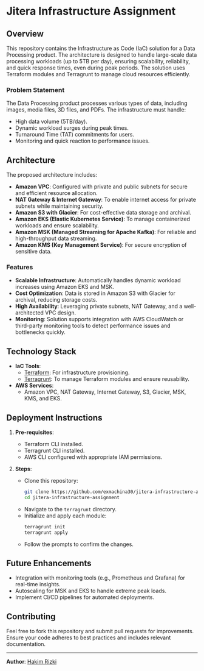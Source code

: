 # Jitera Infrastructure Assignment

## Overview

This repository contains the Infrastructure as Code (IaC) solution for a Data Processing product. The architecture is designed to handle large-scale data processing workloads (up to 5TB per day), ensuring scalability, reliability, and quick response times, even during peak periods. The solution uses Terraform modules and Terragrunt to manage cloud resources efficiently.

### Problem Statement

The Data Processing product processes various types of data, including images, media files, 3D files, and PDFs. The infrastructure must handle:
- High data volume (5TB/day).
- Dynamic workload surges during peak times.
- Turnaround Time (TAT) commitments for users.
- Monitoring and quick reaction to performance issues.

## Architecture

The proposed architecture includes:
- **Amazon VPC**: Configured with private and public subnets for secure and efficient resource allocation.
- **NAT Gateway & Internet Gateway**: To enable internet access for private subnets while maintaining security.
- **Amazon S3 with Glacier**: For cost-effective data storage and archival.
- **Amazon EKS (Elastic Kubernetes Service)**: To manage containerized workloads and ensure scalability.
- **Amazon MSK (Managed Streaming for Apache Kafka)**: For reliable and high-throughput data streaming.
- **Amazon KMS (Key Management Service)**: For secure encryption of sensitive data.

### Features

- **Scalable Infrastructure**: Automatically handles dynamic workload increases using Amazon EKS and MSK.
- **Cost Optimization**: Data is stored in Amazon S3 with Glacier for archival, reducing storage costs.
- **High Availability**: Leveraging private subnets, NAT Gateway, and a well-architected VPC design.
- **Monitoring**: Solution supports integration with AWS CloudWatch or third-party monitoring tools to detect performance issues and bottlenecks quickly.

## Technology Stack

- **IaC Tools**: 
  - [Terraform](https://www.terraform.io/): For infrastructure provisioning.
  - [Terragrunt](https://terragrunt.gruntwork.io/): To manage Terraform modules and ensure reusability.
- **AWS Services**:
  - Amazon VPC, NAT Gateway, Internet Gateway, S3, Glacier, MSK, KMS, and EKS.


## Deployment Instructions

1. **Pre-requisites**:
   - Terraform CLI installed.
   - Terragrunt CLI installed.
   - AWS CLI configured with appropriate IAM permissions.

2. **Steps**:
   - Clone this repository:
     ```bash
     git clone https://github.com/exmachina30/jitera-infrastructure-assignment.git
     cd jitera-infrastructure-assignment
     ```
   - Navigate to the `terragrunt` directory.
   - Initialize and apply each module:
     ```bash
     terragrunt init
     terragrunt apply
     ```
   - Follow the prompts to confirm the changes.

## Future Enhancements

- Integration with monitoring tools (e.g., Prometheus and Grafana) for real-time insights.
- Autoscaling for MSK and EKS to handle extreme peak loads.
- Implement CI/CD pipelines for automated deployments.

## Contributing

Feel free to fork this repository and submit pull requests for improvements. Ensure your code adheres to best practices and includes relevant documentation.

---

**Author**: [Hakim Rizki](mailto:hakimrizkip@gmail.com)
